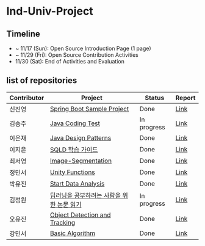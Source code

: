 # Ind-Univ-Project

## Timeline
- ~ 11/17 (Sun): Open Source Introduction Page (1 page)
- ~ 11/29 (Fri): Open Source Contribution Activities
- 11/30 (Sat): End of Activities and Evaluation

## list of repositories
| Contributor | Project | Status | Report |
|-------------|---------|--------|--------|
| 신진영 | [Spring Boot Sample Project](https://github.com/Jinyshin/spring-boot-boilerplate) | Done | [Link]() |
| 김승주 | [Java Coding Test](https://github.com/making-a-scene/java-coding-test)   | In progress | [Link]() |
| 이은재 | [Java Design Patterns](https://github.com/lucy1287/java_design_patterns)   | Done | [Link]() |
| 이지은 | [SQLD 학습 가이드](https://github.com/mariewldms/SQLD)   | Done | [Link]() |
| 최서영 | [Image-Segmentation](https://github.com/ChoiSeoY/Image-Segmentation)   | Done | [Link]() |
| 정민서 | [Unity Functions](https://github.com/M-J1nx/MatchMaking)   | Done | [Link]() |
| 박유진 | [Start Data Analysis](https://github.com/chanchanhi/Start_Data_Analysis)   | Done | [Link]() |
| 김정원 | [딥러닝을 공부하려는 사람을 위한 논문 읽기](https://github.com/duwjd/readMLpaper)   | In progress | [Link]() |
| 오유진 | [Object Detection and Tracking](https://github.com/yujinoh0103/objectTracking)   | Done | [Link]() |
| 강민서 | [Basic Algorithm](https://github.com/1224kang/Basic-Algorithm) | Done | [Link]() |

